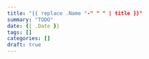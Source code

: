 ```yaml
---
title: "{{ replace .Name "-" " " | title }}"
summary: "TODO"
date: {{ .Date }}
tags: []
categories: []
draft: true
---
```

